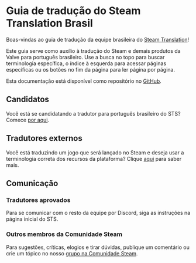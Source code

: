 # Guia de tradução do Steam Translation Brasil

Boas-vindas ao guia de tradução da equipe brasileira do
[Steam Translation](https://translation.steampowered.com)!

Este guia serve como auxílio à tradução do Steam e demais produtos da Valve
para português brasileiro. Use a busca no topo para buscar terminologia específica,
o índice à esquerda para acessar páginas específicas ou os botões no fim da página
para ler página por página.

Esta documentação está disponível como repositório no [GitHub](https://github.com/Berna-L/documentacao-sts-brasil).

## Candidatos
Você está se candidatando a tradutor para português brasileiro do STS?
Comece [por aqui](candidatos/index.md).

## Tradutores externos
Você está traduzindo um jogo que será lançado no Steam e deseja usar a terminologia
correta dos recursos da plataforma? Clique [aqui](externos/index.md) para saber mais.

## Comunicação
### Tradutores aprovados
Para se comunicar com o resto da equipe por Discord, siga as instruções
na página inicial do STS.

### Outros membros da Comunidade Steam
Para sugestões, críticas, elogios e tirar dúvidas, publique um comentário ou
crie um tópico no nosso [grupo na Comunidade Steam](https://steamcommunity.com/groups/STSBrasil).